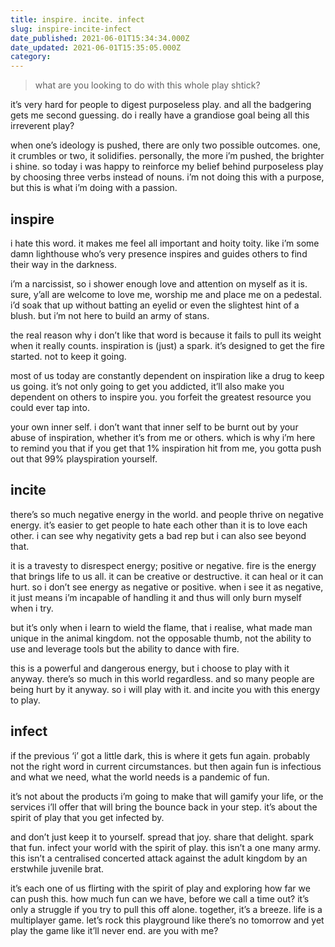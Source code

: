```yaml
---
title: inspire. incite. infect
slug: inspire-incite-infect
date_published: 2021-06-01T15:34:34.000Z
date_updated: 2021-06-01T15:35:05.000Z
category: 
---
```

> what are you looking to do with this whole play shtick?

it’s very hard for people to digest purposeless play. and all the badgering gets me second guessing. do i really have a grandiose goal being all this irreverent play?

when one’s ideology is pushed, there are only two possible outcomes. one, it crumbles or two, it solidifies. personally, the more i’m pushed, the brighter i shine. so today i was happy to reinforce my belief behind purposeless play by choosing three verbs instead of nouns. i’m not doing this with a purpose, but this is what i’m doing with a passion.

## inspire

i hate this word. it makes me feel all important and hoity toity. like i’m some damn lighthouse who’s very presence inspires and guides others to find their way in the darkness.

i’m a narcissist, so i shower enough love and attention on myself as it is. sure, y’all are welcome to love me, worship me and place me on a pedestal. i’d soak that up without batting an eyelid or even the slightest hint of a blush. but i’m not here to build an army of stans.

the real reason why i don’t like that word is because it fails to pull its weight when it really counts. inspiration is (just) a spark. it’s designed to get the fire started. not to keep it going.

most of us today are constantly dependent on inspiration like a drug to keep us going. it’s not only going to get you addicted, it’ll also make you dependent on others to inspire you. you forfeit the greatest resource you could ever tap into.

your own inner self. i don’t want that inner self to be burnt out by your abuse of inspiration, whether it’s from me or others. which is why i’m here to remind you that if you get that 1% inspiration hit from me, you gotta push out that 99% playspiration yourself.

## incite

there’s so much negative energy in the world. and people thrive on negative energy. it’s easier to get people to hate each other than it is to love each other. i can see why negativity gets a bad rep but i can also see beyond that.

it is a travesty to disrespect energy; positive or negative. fire is the energy that brings life to us all. it can be creative or destructive. it can heal or it can hurt. so i don’t see energy as negative or positive. when i see it as negative, it just means i’m incapable of handling it and thus will only burn myself when i try.

but it’s only when i learn to wield the flame, that i realise, what made man unique in the animal kingdom. not the opposable thumb, not the ability to use and leverage tools but the ability to dance with fire.

this is a powerful and dangerous energy, but i choose to play with it anyway. there’s so much in this world regardless. and so many people are being hurt by it anyway. so i will play with it. and incite you with this energy to play.

## infect

if the previous ‘i’ got a little dark, this is where it gets fun again. probably not the right word in current circumstances. but then again fun is infectious and what we need, what the world needs is a pandemic of fun.

it’s not about the products i’m going to make that will gamify your life, or the services i’ll offer that will bring the bounce back in your step. it’s about the spirit of play that you get infected by.

and don’t just keep it to yourself. spread that joy. share that delight. spark that fun. infect your world with the spirit of play. this isn’t a one many army. this isn’t a centralised concerted attack against the adult kingdom by an erstwhile juvenile brat.

it’s each one of us flirting with the spirit of play and exploring how far we can push this. how much fun can we have, before we call a time out? it’s only a struggle if you try to pull this off alone. together, it’s a breeze. life is a multiplayer game. let’s rock this playground like there’s no tomorrow and yet play the game like it’ll never end. are you with me?

